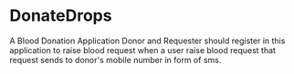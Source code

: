 # DonateDrops
A Blood Donation Application Donor and Requester should register in this application to raise blood request when a user raise blood request that request sends to donor's mobile number in form of sms.
